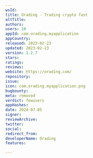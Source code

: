 ```yaml
---
wsId: 
title: Orading - Trading crypto fast
altTitle: 
authors: 
users: 10
appId: com.orading.myapplication
appCountry: 
released: 2023-02-23
updated: 2023-02-23
version: 1.2.7
stars: 
ratings: 
reviews: 
website: https://orading.com/
repository: 
issue: 
icon: com.orading.myapplication.png
bugbounty: 
meta: removed
verdict: fewusers
appHashes: 
date: 2024-07-05
signer: 
reviewArchive: 
twitter: 
social: 
redirect_from: 
developerName: Orading
features: 

---
```


